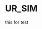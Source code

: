 <!--
 * @Description: 
 * @Version: 1.0
 * @Autor: Julian Lin
 * @Date: 2024-09-19 08:54:01
 * @LastEditors: Julian Lin
 * @LastEditTime: 2024-09-19 08:54:13
-->
# UR_SIM
this for test